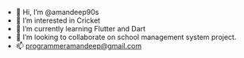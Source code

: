 - 👋 Hi, I’m @amandeep90s
- 👀 I’m interested in Cricket
- 🌱 I’m currently learning Flutter and Dart
- 💞️ I’m looking to collaborate on school management system project.
- 📫 programmeramandeep@gmail.com

<!---
amandeep90s/amandeep90s is a ✨ special ✨ repository because its `README.md` (this file) appears on your GitHub profile.
You can click the Preview link to take a look at your changes.
--->
